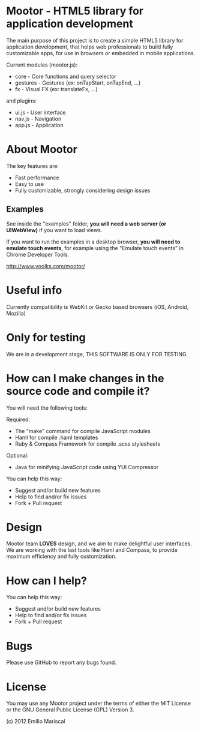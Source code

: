 
# Mootor - HTML5 library for application development

The main purpose of this project is to create a simple HTML5 library for application development, that helps web professionals to build fully customizable apps, for use in browsers or embedded in mobile applications.

Current modules (mootor.js):

* core - Core functions and query selector
* gestures - Gestures (ex: onTapStart, onTapEnd, ...)
* fx - Visual FX (ex: translateFx, ...)

and plugins:

* ui.js - User interface
* nav.js - Navigation
* app.js - Application

# About Mootor

The key features are:

* Fast performance
* Easy to use
* Fully customizable, strongly considering design issues

## Examples

See inside the "examples" folder, **you will need a web server (or UIWebView)** if you want to load views. 

If you want to run the examples in a desktop browser, **you will need to emulate touch events**, for example using the "Emulate touch events" in Chrome Developer Tools.

http://www.voolks.com/mootor/

# Useful info

Currently compatibility is WebKit or Gecko based browsers (iOS, Android, Mozilla)

# Only for testing

We are in a development stage, THIS SOFTWARE IS ONLY FOR TESTING.

# How can I make changes in the source code and compile it?

You will need the following tools:

Required:

* The "make" command for compile JavaScript modules
* Haml for compile .haml templates
* Ruby & Compass Framework for compile .scss stylesheets

Optional:

* Java for minifying JavaScript code using YUI Compressor 

You can help this way:

* Suggest and/or build new features
* Help to find and/or fix issues
* Fork + Pull request

# Design

Mootor team **LOVES** design, and we aim to make delightful user interfaces. 
We are working with the last tools like Haml and Compass, to provide maximum 
efficiency and fully customization.

# How can I help?

You can help this way:

* Suggest and/or build new features
* Help to find and/or fix issues
* Fork + Pull request

# Bugs

Please use GitHub to report any bugs found. 

# License

You may use any Mootor project under the terms of either the MIT License or the GNU General Public License (GPL) Version 3.

(c) 2012 Emilio Mariscal
